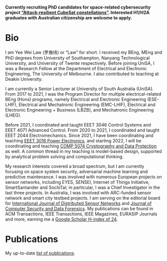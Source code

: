 **Currently recruiting PhD candidates for space-related cybersecurity project [“Attack-resilient CubeSat constellations”](https://www.unisa.edu.au/research/degrees/research-projects/#attack-resilient-cubesat-constellations). Interested H1/H2A graduates with Australian citizenship are welcome to apply.**

# Bio #

I am Yee Wei Law (罗裔纬) or “Law” for short. I received my BEng, MEng and PhD degrees from University of Southampton, Nanyang Technological University, and University of Twente respectively. Before joining UniSA, I was a Research Fellow at the Department of Electrical and Electronic Engineering, The University of Melbourne. I also contributed to teaching at Deakin University. 

I am currently a Senior Lecturer at University of South Australia (UniSA).  From 2017 to 2021, I was the Program Director for multiple electrical-related BEng (Hons) programs, namely Electrical and Electronic Engineering (ESE-LHIF), Electrical and Mechatronic Engineering (EMC-LHIF), Electrical and Electronic Engineering + Business (LBZB), and Mechatronic Engineering (LHEG).

Before 2021, I coordinated and taught EEET 3046 Control Systems and EEET 4071 Advanced Control. From 2020 to 2021, I coordinated and taught EEET 2044 Electromechanics. Since 2021, I have been coordinating and teaching [EEET 3016 Power Electronics](https://study.unisa.edu.au/courses/010830), and starting 2022, I will be coordinating and teaching [COMP 5074 Cryptography and Data Protection](https://study.unisa.edu.au/courses/172215) as well. A common thread in my teaching is model-based design, supported by analytical problem solving and computational thinking.

My research interests covered a broad spectrum, but I am currently focusing on space system security, adversarial machine learning and predictive maintenance. I was involved with numerous European projects on sensor networks, including EYES, SENSEI, Internet of Things Initiative, SmartSantander and SocIoTal; in particular, I was a Chief Investigator in the last three projects. In Australia, I was involved with ARC-funded sensor network and smart city testbed projects. I am serving on the editorial board for [International Journal of Distributed Sensor Networks](https://journals.sagepub.com/home/dsn) and [Journal of Computer Security and Data Forensics](https://jcsdf.sdust.edu.cn/). My publications can be found in ACM Transactions, IEEE Transactions, IEEE Magazines, EURASIP Journals and more, earning me a [Google Scholar H-index of 24](https://scholar.google.com/citations?user=cJTPOloAAAAJ).

# Publications #

My up-to-date [list of publications](https://ywlaw.github.io/pub/ywlaw.pdf).
